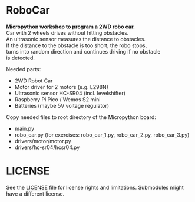 # RoboCar

**Micropython workshop to program a 2WD robo car.**  
Car with 2 wheels drives without hitting obstacles.  
An ultrasonic sensor measures the distance to obstacles.  
If the distance to the obstacle is too short, the robo stops,  
turns into random direction and continues driving if no obstacle  
is detected.

Needed parts:
- 2WD Robot Car
- Motor driver for 2 motors (e.g. L298N)
- Ultrasonic sensor HC-SR04 (incl. levelshifter)
- Raspberry Pi Pico / Wemos S2 mini
- Batteries (maybe 5V voltage regulator)

Copy needed files to root directory of the Micropython board:
- main.py
- robo_car.py (for exercises: robo_car_1.py, robo_car_2.py, robo_car_3.py)
- drivers/motor/motor.py
- drivers/hc-sr04/hcsr04.py

# LICENSE
See the [LICENSE](../../LICENSE) file for license rights and limitations.
Submodules might have a different license.
